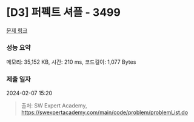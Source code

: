 # [D3] 퍼펙트 셔플 - 3499 

[문제 링크](https://swexpertacademy.com/main/code/problem/problemDetail.do?contestProbId=AWGsRbk6AQIDFAVW) 

### 성능 요약

메모리: 35,152 KB, 시간: 210 ms, 코드길이: 1,077 Bytes

### 제출 일자

2024-02-07 15:20



> 출처: SW Expert Academy, https://swexpertacademy.com/main/code/problem/problemList.do